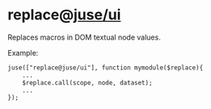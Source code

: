 # replace@[juse/ui](../../juse/ui)

Replaces macros in DOM textual node values.

Example:

```html
juse(["replace@juse/ui"], function mymodule($replace){
	...
	$replace.call(scope, node, dataset);
	...
});
```
